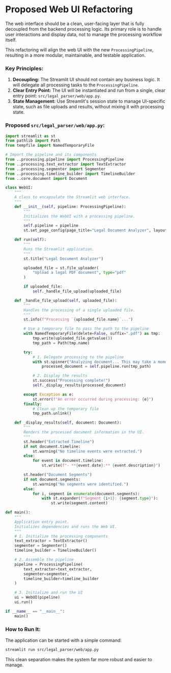 # Proposed Web UI Refactoring

The web interface should be a clean, user-facing layer that is fully decoupled from the backend processing logic. Its primary role is to handle user interactions and display data, not to manage the processing workflow itself.

This refactoring will align the web UI with the new `ProcessingPipeline`, resulting in a more modular, maintainable, and testable application.

### Key Principles:

1.  **Decoupling:** The Streamlit UI should not contain any business logic. It will delegate all processing tasks to the `ProcessingPipeline`.
2.  **Clear Entry Point:** The UI will be instantiated and run from a single, clear entry point: `src/legal_parser/web/app.py`.
3.  **State Management:** Use Streamlit's session state to manage UI-specific state, such as file uploads and results, without mixing it with processing state.

### Proposed `src/legal_parser/web/app.py`:

```python
import streamlit as st
from pathlib import Path
from tempfile import NamedTemporaryFile

# Import the pipeline and its components
from ..processing.pipeline import ProcessingPipeline
from ..processing.text_extractor import TextExtractor
from ..processing.segmenter import Segmenter
from ..processing.timeline_builder import TimelineBuilder
from ..core.document import Document

class WebUI:
    """
    A class to encapsulate the Streamlit web interface.
    """
    def __init__(self, pipeline: ProcessingPipeline):
        """
        Initializes the WebUI with a processing pipeline.
        """
        self.pipeline = pipeline
        st.set_page_config(page_title="Legal Document Analyzer", layout="wide")

    def run(self):
        """
        Runs the Streamlit application.
        """
        st.title("Legal Document Analyzer")

        uploaded_file = st.file_uploader(
            "Upload a legal PDF document", type="pdf"
        )

        if uploaded_file:
            self._handle_file_upload(uploaded_file)

    def _handle_file_upload(self, uploaded_file):
        """
        Handles the processing of a single uploaded file.
        """
        st.info(f"Processing `{uploaded_file.name}`...")

        # Use a temporary file to pass the path to the pipeline
        with NamedTemporaryFile(delete=False, suffix=".pdf") as tmp:
            tmp.write(uploaded_file.getvalue())
            tmp_path = Path(tmp.name)

        try:
            # 1. Delegate processing to the pipeline
            with st.spinner("Analyzing document... This may take a moment."):
                processed_document = self.pipeline.run(tmp_path)

            # 2. Display the results
            st.success("Processing complete!")
            self._display_results(processed_document)

        except Exception as e:
            st.error(f"An error occurred during processing: {e}")
        finally:
            # Clean up the temporary file
            tmp_path.unlink()

    def _display_results(self, document: Document):
        """
        Renders the processed document information in the UI.
        """
        st.header("Extracted Timeline")
        if not document.timeline:
            st.warning("No timeline events were extracted.")
        else:
            for event in document.timeline:
                st.write(f"- **{event.date}:** {event.description}")

        st.header("Document Segments")
        if not document.segments:
            st.warning("No segments were identified.")
        else:
            for i, segment in enumerate(document.segments):
                with st.expander(f"Segment {i+1}: {segment.type}"):
                    st.write(segment.content)

def main():
    """
    Application entry point.
    Initializes dependencies and runs the Web UI.
    """
    # 1. Initialize the processing components
    text_extractor = TextExtractor()
    segmenter = Segmenter()
    timeline_builder = TimelineBuilder()

    # 2. Assemble the pipeline
    pipeline = ProcessingPipeline(
        text_extractor=text_extractor,
        segmenter=segmenter,
        timeline_builder=timeline_builder
    )

    # 3. Initialize and run the UI
    ui = WebUI(pipeline)
    ui.run()

if __name__ == "__main__":
    main()
```

### How to Run It:

The application can be started with a simple command:

```bash
streamlit run src/legal_parser/web/app.py
```

This clean separation makes the system far more robust and easier to manage.

